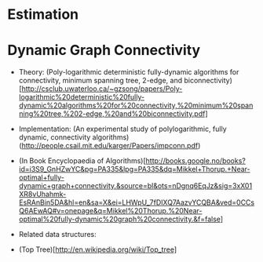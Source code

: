 # Estimation
 
# Dynamic Graph Connectivity

- Theory: (Poly-logarithmic deterministic fully-dynamic algorithms for connectivity, minimum spanning tree, 2-edge, and biconnectivity)[http://csclub.uwaterloo.ca/~gzsong/papers/Poly-logarithmic%20deterministic%20fully-dynamic%20algorithms%20for%20connectivity,%20minimum%20spanning%20tree,%202-edge,%20and%20biconnectivity.pdf]
- Implementation: (An experimental study of polylogarithmic, fully dynamic, connectivity algorithms)(http://people.csail.mit.edu/karger/Papers/impconn.pdf)

- (In Book Encyclopaedia of Algorithms)[http://books.google.no/books?id=i3S9_GnHZwYC&pg=PA335&lpg=PA335&dq=Mikkel+Thorup.+Near-optimal+fully-dynamic+graph+connectivity.&source=bl&ots=nDgnq6EqJz&sig=3xX01XR8vUhahmk-EsRAnBin5DA&hl=en&sa=X&ei=LHWpU_7fDIXQ7AazvYCQBA&ved=0CCsQ6AEwAQ#v=onepage&q=Mikkel%20Thorup.%20Near-optimal%20fully-dynamic%20graph%20connectivity.&f=false]

- Related data structures:
 - (Top Tree)[http://en.wikipedia.org/wiki/Top_tree]
